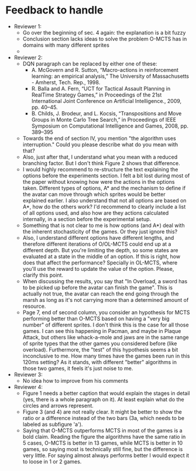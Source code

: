 Feedback to handle
==================

- Reviewer 1:
  - Go over the beginning of sec. 4 again: the explanation is a bit fuzzy
  - Conclusion section lacks ideas to solve the problem O-MCTS has in domains with
    many different sprites
  - 
- Reviewer 2:
  - DQN paragraph can be replaced by either one of these:
    - A. McGovern and R. Sutton, “Macro-actions in reinforcement learning: an
      empirical analysis,” The University of Massachusetts - Amherst, Tech.
      Rep., 1998.
    - R. Balla and A. Fern, “UCT for Tactical Assault Planning in RealTime
      Strategy Games,” in Proceedings of the 21st International Joint Conference
      on Artificial Intelligence., 2009, pp. 40–45.
    - B. Childs, J. Brodeur, and L. Kocsis, “Transpositions and Move Groups in
      Monte Carlo Tree Search,” in Proceedings of IEEE Symposium on
      Computational Intelligence and Games, 2008, pp. 389–395
  - Towards the end of section IV, you mention "the algorithm uses
    interruption." Could you please describe what do you mean with that?
  - Also, just after that, I understand what you mean with a reduced branching
    factor. But I don't think Figure 2 shows that difference.
  - I would highly recommend to re-structure the text explaining the options
    before the experiments section. I felt a bit lost during most of the paper
    without knowing how were the actions in the options taken. Different types
    of options, A* and the mechanism to define if the avatar can move through
    which sprites would be better explained earlier. I also understand that not
    all options are based on A\*, how do the others work? I'd recommend to
    clearly include a list of all options used, and also how are they actions
    calculated internally, in a section before the experimental setup.
  - Something that is not clear to me is how options (and A\*) deal with the
    inherent stochasticity of the games. Or they just ignore this?
  - Also, I understand different options have different lengths, and therefore
    different iterations of O/OL-MCTS could end up at a different depth. But
    you're limiting the depth, so some states are evaluated at a state in the
    middle of an option. If this is right, how does that affect the performance?
    Specially in OL-MCTS, where you'll use the reward to update the value of the
    option. Please, clarify this point.
  - When discussing the results, you say that "In Overload, a sword has to be
    picked up before the avatar can finish the game". This is actually not true,
    the avatar can reach the end going through the marsh as long as it's not
    carrying more than a determined amount of resource.
  - Page 7, end of second column, you consider an hypothesis for MCTS performing
    better than O-MCTS based on having a "very big number" of different sprites.
    I don't think this is the case for all those games. I can see this happening
    in Pacman, and maybe in Plaque Attack, but others like whack-a-mole and jaws
    are in the same range of sprite types that the other games you considered
    before (like overload). Furthermore, the "test" of this hypothesis seems a
    bit inconclusive to me. How many times have the games been run in this 120ms
    setting? As it stands, with different "better" algorithms in those two
    games, it feels it's just noise to me. 
- Reviewer 3:
  - No idea how to improve from his comments
- Reviewer 4:
  - Figure 1 needs a better caption that would explain the stages in detail
    (yes, there is a whole paragraph on it). At least explain what do the
    circles and arrows represent.
  - Figure 3 (and 4) are not really clear. It might be better to show the ratio
    or a difference instead of the two bars (3a, which needs to be labeled as
    subfigure 'a').
  - Saying that O-MCTS outperforms MCTS in most of the games is a bold claim.
    Reading the figure the algorithms have the same ratio in 5 cases, O-MCTS is
    better in 13 games, while MCTS is better in 10 games, so saying most is
    technically still fine, but the difference is very little. For saying almost
    always performs better I would expect it to loose in 1 or 2 games.

